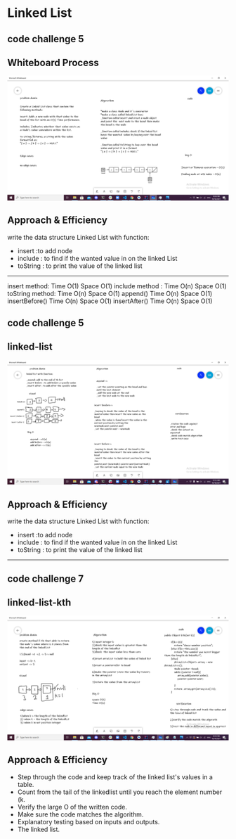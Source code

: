 
# Linked List
## code challenge 5



## Whiteboard Process

![whiteboard](./linkedList1.png)

## Approach & Efficiency
write the data structure Linked List with function:
* insert :to add node
* include : to find if the wanted value in on the linked List
* toString : to print the value of the linked list
________________________________________________________
insert method:
Time O(1)
Space O(1)
include method :
Time O(n)
Space O(1)
toString method:
Time O(n)
Space O(1)
append()
Time O(n)
Space O(1)
insertBefore()
Time O(n)
Space O(1)
insertAfter()
Time O(n)
Space O(1)




## code challenge 5
## linked-list


![whiteboard](./linkedList2.png)

## Approach & Efficiency
write the data structure Linked List with function:
* insert :to add node
* include : to find if the wanted value in on the linked List
* toString : to print the value of the linked list

--------------------------------------

## code challenge 7
## linked-list-kth

![whiteboard](./linkedlist33.png)

## Approach & Efficiency
* Step through the code and keep track of the linked list's values in a table.
* Count from the tail of the linkedlist until you reach the element number (k.
* Verify the large O of the written code.
* Make sure the code matches the algorithm.
* Explanatory testing based on inputs and outputs.
* The linked list.








